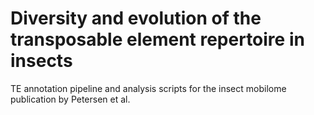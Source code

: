 # Diversity and evolution of the transposable element repertoire in insects

TE annotation pipeline and analysis scripts for the insect mobilome publication by Petersen et al.

